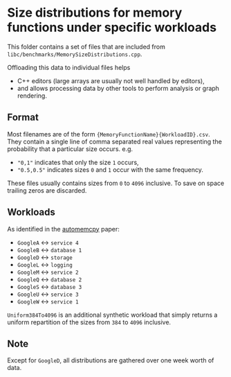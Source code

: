 # Size distributions for memory functions under specific workloads

This folder contains a set of files that are included from `libc/benchmarks/MemorySizeDistributions.cpp`.

Offloading this data to individual files helps
 - C++ editors (large arrays are usually not well handled by editors),
 - and allows processing data by other tools to perform analysis or graph rendering.

 ## Format

Most filenames are of the form `{MemoryFunctionName}{WorkloadID}.csv`. They contain a single line of comma separated real values representing the probability that a particular size occurs. e.g.
 - `"0,1"` indicates that only the size `1` occurs,
 - `"0.5,0.5"` indicates sizes `0` and `1` occur with the same frequency.

 These files usually contains sizes from `0` to `4096` inclusive. To save on space trailing zeros are discarded.

 ## Workloads

As identified in the [automemcpy](https://research.google/pubs/pub50338/) paper:
  - `GoogleA` <-> `service 4`
  - `GoogleB` <-> `database 1`
  - `GoogleD` <-> `storage`
  - `GoogleL` <-> `logging`
  - `GoogleM` <-> `service 2`
  - `GoogleQ` <-> `database 2`
  - `GoogleS` <-> `database 3`
  - `GoogleU` <-> `service 3`
  - `GoogleW` <-> `service 1`

`Uniform384To4096` is an additional synthetic workload that simply returns a uniform repartition of the sizes from `384` to `4096` inclusive.

## Note

Except for `GoogleD`, all distributions are gathered over one week worth of data.